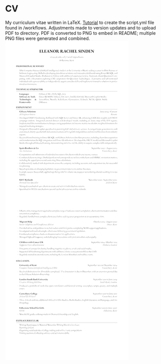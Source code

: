 # CV
My curriculum vitae written in LaTeX. [Tutorial](https://medium.com/@jasonzhang02/automating-resumes-with-overleaf-github-and-github-actions-4f131a333939) to create the script.yml file found in /workflows. Adjustments made to version updates and to upload PDF to directory. PDF is converted to PNG to embed in README; multiple PNG files were generated and combined. 
![CV Image](cv.png)
